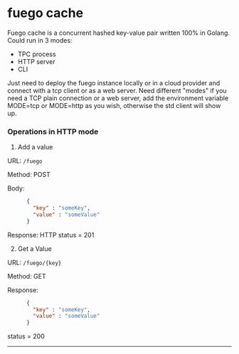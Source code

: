 # fuego cache
Fuego cache is a concurrent hashed key-value pair written 100% in Golang. Could run in 3 modes:
 - TPC process
 - HTTP server
 - CLI
 
Just need to deploy the fuego instance locally or in a cloud provider and connect with a tcp client or as a web server.
Need different "modes" if you need a TCP plain connection or a web server, add the environment variable MODE=tcp or
MODE=http as you wish, otherwise the std client will show up.

### Operations in HTTP mode

1. Add a value

  URL: ```/fuego```
  
  Method: POST
  
  Body: 
  ```json
        {
          "key" : "someKey",
          "value" : "someValue"
        }
```
        
  Response: HTTP status = 201

2. Get a Value

  URL: ```/fuego/{key}```
  
  Method: GET
  
  Response:
  ```json
        {
          "key" : "someKey",
          "value" : "someValue"
        }
```
        
  status = 200
  
------------------------------------------------------------
